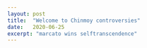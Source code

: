 ```yaml
---
layout: post
title:  "Welcome to Chinmoy controversies"
date:   2020-06-25
excerpt: "marcato wins selftranscendence"
---
```

